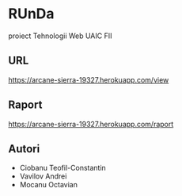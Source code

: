 # RUnDa
proiect Tehnologii Web UAIC FII 


## URL
https://arcane-sierra-19327.herokuapp.com/view

## Raport
https://arcane-sierra-19327.herokuapp.com/raport


## Autori

* Ciobanu Teofil-Constantin
* Vavilov Andrei
* Mocanu Octavian